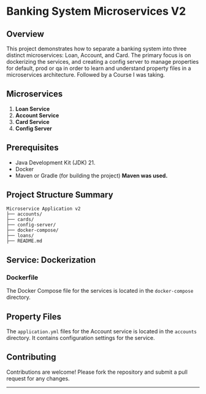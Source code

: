 # Banking System Microservices V2

## Overview

This project demonstrates how to separate a banking system into three distinct microservices: Loan, Account, and Card. The primary focus is on dockerizing the services, and creating a config server to manage properties for default, prod or qa in order to learn and understand property files in a microservices architecture. Followed by a Course I was taking.

## Microservices

1. **Loan Service**
2. **Account Service**
3. **Card Service**
4. **Config Server**

## Prerequisites

- Java Development Kit (JDK) 21.
- Docker
- Maven or Gradle (for building the project) **Maven was used.**

## Project Structure Summary

```
Microservice Application v2
├── accounts/
├── cards/
├── config-server/
├── docker-compose/
├── loans/
├── README.md
```

## Service: Dockerization

### Dockerfile

The Docker Compose file for the services is located in the `docker-compose` directory.

## Property Files

The `application.yml` files for the Account service is located in the `accounts` directory. It contains configuration settings for the service.

## Contributing

Contributions are welcome! Please fork the repository and submit a pull request for any changes.

---